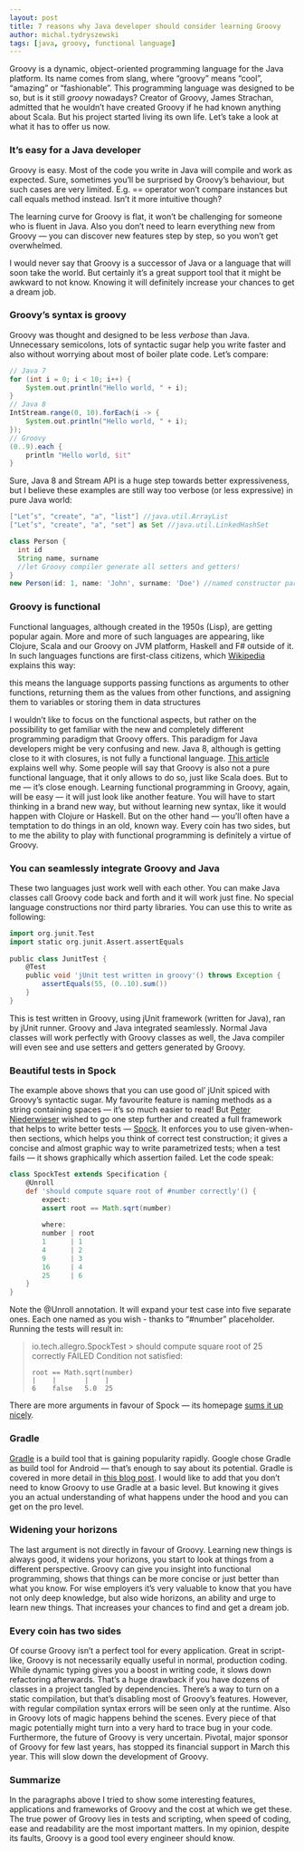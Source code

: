```yaml
---
layout: post
title: 7 reasons why Java developer should consider learning Groovy
author: michal.tydryszewski
tags: [java, groovy, functional language]
---
```


Groovy is a dynamic, object-oriented programming language for the Java platform. Its name comes
from slang, where “groovy” means “cool”, “amazing” or “fashionable”. This programming
language was designed to be so, but is it still *groovy* nowadays? Creator of Groovy,
James Strachan, admitted that he wouldn’t have created Groovy if he had known anything about Scala. But his project started living its own
life. Let’s take a look at what it has to offer us now.

### It’s easy for a Java developer
Groovy is easy. Most of the code you write in Java will compile and work as expected. Sure,
sometimes you’ll be surprised by Groovy’s behaviour, but such cases are very limited. E.g.
== operator won’t compare instances but call equals method instead. Isn’t it more intuitive though?

The learning curve for Groovy is flat, it won’t be challenging for someone who is fluent in Java.
Also you don’t need to learn everything new from Groovy — you can discover new features step by step,
so you won’t get overwhelmed.

I would never say that Groovy is a successor of Java or a language that will soon take the world. But certainly it’s a great 
support tool that it might be awkward to not know. Knowing it will definitely increase your chances to get a dream job.

### Groovy’s syntax is groovy
Groovy was thought and designed to be less *verbose* than Java. Unnecessary semicolons, lots of
syntactic sugar help you write faster and also without worrying about most of boiler plate code. Let’s
compare:

```groovy
// Java 7
for (int i = 0; i < 10; i++) {
    System.out.println("Hello world, " + i);
}
// Java 8
IntStream.range(0, 10).forEach(i -> {
    System.out.println("Hello world, " + i);
});
// Groovy
(0..9).each {
    println "Hello world, $it"
}
```
Sure, Java 8 and Stream API is a huge step towards better expressiveness, but I believe these examples
are still way too verbose (or less expressive) in pure Java world:

```groovy
["Let’s", "create", "a", "list"] //java.util.ArrayList
["Let’s", "create", "a", "set"] as Set //java.util.LinkedHashSet

class Person {
  int id
  String name, surname
  //let Groovy compiler generate all setters and getters!
}
new Person(id: 1, name: 'John', surname: 'Doe') //named constructor parameters, only for default constructor
```

### Groovy is functional
Functional languages, although created in the 1950s (Lisp), are getting popular again. More and more of such
languages are appearing, like Clojure, Scala and our Groovy on JVM platform, Haskell and F# outside of it.
In such languages functions are first-class citizens,
which [Wikipedia](http://en.wikipedia.org/wiki/First-class_function) explains this way:
>
this means the language supports passing functions as arguments to other functions, returning them as the
values from other functions, and assigning them to variables or storing them in data structures

I wouldn’t like to focus on the functional aspects, but rather on the possibility to get familiar with the new and completely
different programming paradigm that Groovy offers. This paradigm for Java developers might be very confusing and new.
Java 8, although is getting close to it with closures, is not fully a functional language.
[This article](http://www.beyondjava.net/blog/java-8-functional-programming-language/) explains well why. Some people will
say that Groovy is also not a pure functional language, that it only allows to do so, just like Scala does. But to me — it’s close enough.
Learning functional programming in Groovy, again, will be easy — it will just look like another feature. You will have
to start thinking in a brand new way, but without learning new syntax, like it would happen with Clojure or Haskell.
But on the other hand — you’ll often have a temptation to do things in an old, known way. Every coin has two sides,
but to me the ability to play with functional programming is definitely a virtue of Groovy.

### You can seamlessly integrate Groovy and Java
These two languages just work well with each other. You can make Java classes call Groovy code back and forth and it will
work just fine. No special language constructions nor third party libraries. You can use this to write as following:

```groovy
import org.junit.Test
import static org.junit.Assert.assertEquals
    
public class JunitTest {  
    @Test
    public void 'jUnit test written in groovy'() throws Exception {
        assertEquals(55, (0..10).sum())
    }
}
```
This is test written in Groovy, using jUnit framework (written for Java), ran by jUnit runner. Groovy and Java integrated
seamlessly. Normal Java classes will work perfectly with Groovy classes as well,  the Java compiler will even see and use setters
and getters generated by Groovy. 

### Beautiful tests in Spock
The example above shows that you can use good ol’ jUnit spiced with Groovy’s syntactic sugar. My favourite feature is naming
methods as a string containing spaces — it’s so much easier to read! But [Peter Niederwieser](https://twitter.com/pniederw)
wished to go one step further and created a full framework that helps to write better tests — [Spock](http://spockframework.org).
It enforces you to use given-when-then sections, which helps you think of correct test construction; it gives a concise and almost
graphic way to write parametrized tests; when a test fails — it shows graphically which assertion failed. Let the code speak:

```groovy
class SpockTest extends Specification {
    @Unroll
    def 'should compute square root of #number correctly'() {
        expect:
        assert root == Math.sqrt(number)
        
        where:
        number | root
        1      | 1
        4      | 2
        9      | 3
        16     | 4
        25     | 6
    }
}
```
Note the @Unroll annotation. It will expand your test case into five separate ones. Each one named as you wish - thanks to “#number”
placeholder. Running the tests will result in:

>io.tech.allegro.SpockTest > should compute square root of 25 correctly FAILED
>Condition not satisfied:
>
>     root == Math.sqrt(number)
>     |    |       |    |
>     6    false   5.0  25

There are more arguments in favour of Spock — its homepage [sums it up nicely](https://code.google.com/p/spock/wiki/WhySpock).

### Gradle
[Gradle](http://gradle.org/) is a build tool that is gaining popularity rapidly. Google chose Gradle as build
tool for Android — that’s enough to say about its potential. Gradle is covered in more detail in
[this blog post](/Adopting-Gradle-at-allegro-pl-a-success-story.html). I would like to add that
you don’t need to know Groovy to use Gradle at a basic level. But knowing it gives you an actual understanding of what
happens under the hood and you can get on the pro level.

### Widening your horizons
The last argument is not directly in favour of Groovy. Learning new things is always good, it widens your
horizons, you start to look at things from a different perspective. Groovy can give you insight into functional programming,
shows that things can be more concise or just better than what you know. For wise employers it’s very valuable to know that
you have not only deep knowledge, but also wide horizons, an ability and urge to learn new things. That increases your 
chances to find and get a dream job.

### Every coin has two sides
Of course Groovy isn’t a perfect tool for every application. Great in script-like, Groovy is not necessarily equally useful in normal,
production coding. While dynamic typing gives you a boost in writing code, it slows down refactoring afterwards. That’s a huge drawback
if you have dozens of classes in a project tangled by dependencies. There’s a way to turn on a static compilation, but that’s disabling
most of Groovy’s features. However, with regular compilation syntax errors will be seen only at the runtime.
Also in Groovy lots of magic happens behind the scenes. Every piece of that magic potentially might turn into a very hard to trace bug in
your code. Furthermore, the future of Groovy is very uncertain. Pivotal, major sponsor of Groovy for few last years, has stopped
its financial support in March this year. This will slow down the development of Groovy.  

### Summarize
In the paragraphs above I tried to show some interesting features, applications and frameworks of Groovy and the cost
at which we get these. The true power of Groovy lies in tests and scripting, when speed of coding, ease and readability
are the most important matters. In my opinion, despite its faults, Groovy is a good tool every engineer should know.


